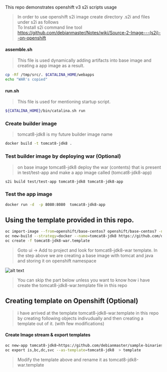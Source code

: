 
This repo demonstrates openshift v3 s2i scripts usage

> In order to use openshift s2i image  create directory  .s2i and files under s2i as follows   
> To Install s2i command line tool https://github.com/debianmaster/Notes/wiki/Source-2-Image---(s2i)--on-openshift    



#### assemble.sh  
> This file is used dynamically adding artifacts into base image and creating a app image as a result.   

```sh
cp -Rf /tmp/src/. $CATALINA_HOME/webapps
echo "WAR's copied"
```

#### run.sh
> This file is used for mentioning startup script.   

```sh
${CATALINA_HOME}/bin/catalina.sh run
```

### Create builder image
> tomcat8-jdk8  is my future builder image name   

```sh
docker build -t tomcat8-jdk8 .
```

### Test builder image by deploying war  (Optional)
>  on base image tomcat8-jdk8 deploy the war (contents) that is present in test/test-app and make a app image called (tomcat8-jdk8-app)   

```sh
s2i build test/test-app tomcat8-jdk8 tomcat8-jdk8-app
```

### Test the app image
```sh
docker run -d  -p 8080:8080  tomcat8-jdk8-app 
```

## Using the template provided in this repo.
```sh
oc import-image --from=openshift/base-centos7 openshift/base-centos7 -n openshift --confirm
oc new-build --strategy=docker --name=tomcat8-jdk8 https://github.com/debianmaster/openshift-s2i-example.git -n openshift
oc create -f tomcat8-jdk8-war.template
```
> Goto ui -> Add to project and look for tomcat8-jdk8-war template. 
> In the step above we are creating a base image with tomcat and java and storing it on openshift namespace   

![alt text](https://raw.githubusercontent.com/debianmaster/openshift-s2i-example/master/add2proj.png "Add to Proj")











> You can skip the part below unless you want to know how i have create the tomcat8-jdk8-war.template file in this repo    











## Creating template on Openshift   (Optional)

> i have arrived at the template  tomcat8-jdk8-war.template in this repo by creating following objects indivudually and then creating a template out of it.  (with few modifications)   

#### Create Image stream & export templates 
```sh
oc new-app tomcat8-jdk8~https://github.com/debianmaster/sample-binaries.git --name='tomcat8-jdk8-war'
oc export is,bc,dc,svc --as-template=tomcat8-jdk8  > template
```

> Modify the template above and rename it as tomcat8-jdk8-war.template   






